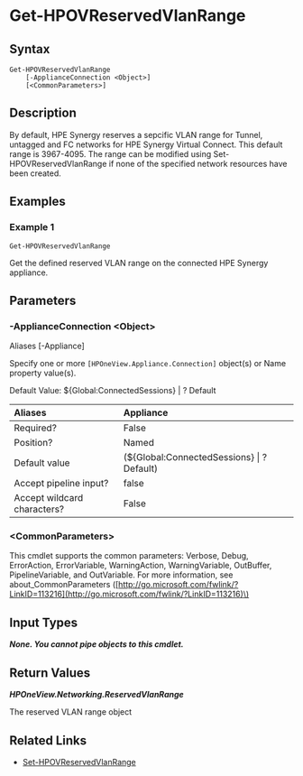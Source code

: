 ﻿---
description: Get the reserved VLAN range for HPE Synergy.
---

# Get-HPOVReservedVlanRange

## Syntax

```text
Get-HPOVReservedVlanRange
    [-ApplianceConnection <Object>]
    [<CommonParameters>]
```

## Description

By default, HPE Synergy reserves a sepcific VLAN range for Tunnel, untagged and FC networks for HPE Synergy Virtual Connect.  This default range is 3967-4095.  The range can be modified using Set-HPOVReservedVlanRange if none of the specified network resources have been created.

## Examples

###  Example 1 

```text
Get-HPOVReservedVlanRange

```

Get the defined reserved VLAN range on the connected HPE Synergy appliance.

## Parameters

### -ApplianceConnection &lt;Object&gt;

Aliases [-Appliance]

Specify one or more `[HPOneView.Appliance.Connection]` object(s) or Name property value(s).

Default Value: ${Global:ConnectedSessions} | ? Default

| Aliases | Appliance |
| :--- | :--- |
| Required? | False |
| Position? | Named |
| Default value | (${Global:ConnectedSessions} &vert; ? Default) |
| Accept pipeline input? | false |
| Accept wildcard characters? | False |

### &lt;CommonParameters&gt;

This cmdlet supports the common parameters: Verbose, Debug, ErrorAction, ErrorVariable, WarningAction, WarningVariable, OutBuffer, PipelineVariable, and OutVariable. For more information, see about\_CommonParameters \([http://go.microsoft.com/fwlink/?LinkID=113216](http://go.microsoft.com/fwlink/?LinkID=113216)\)

## Input Types

_**None.  You cannot pipe objects to this cmdlet.**_

## Return Values

_**HPOneView.Networking.ReservedVlanRange**_

The reserved VLAN range object


## Related Links

* [Set-HPOVReservedVlanRange](../appliance/set-hpovreservedvlanrange.md)
